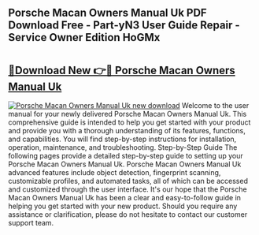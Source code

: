 ## Porsche Macan Owners Manual Uk PDF Download Free - Part-yN3 User Guide Repair - Service Owner Edition HoGMx

# <h2><a href="http://cf25667.oget.top/?id=Porsche+Macan+Owners+Manual+Uk">🔗Download New 👉🔴 Porsche Macan Owners Manual Uk</a></h2>

[![Porsche Macan Owners Manual Uk new download](https://i.imgur.com/5g1atiW.png)](http://cf25667.oget.top/?id=Porsche+Macan+Owners+Manual+Uk)
Welcome to the user manual for your newly delivered Porsche Macan Owners Manual Uk. This comprehensive guide is intended to help you get started with your product and provide you with a thorough understanding of its features, functions, and capabilities. You will find step-by-step instructions for installation, operation, maintenance, and troubleshooting. Step-by-Step Guide The following pages provide a detailed step-by-step guide to setting up your Porsche Macan Owners Manual Uk. Porsche Macan Owners Manual Uk advanced features include object detection, fingerprint scanning, customizable profiles, and automated tasks, all of which can be accessed and customized through the user interface. It's our hope that the Porsche Macan Owners Manual Uk has been a clear and easy-to-follow guide in helping you get started with your new product. Should you require any assistance or clarification, please do not hesitate to contact our customer support team.
